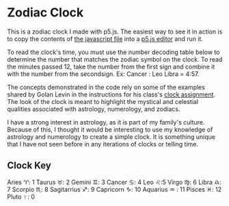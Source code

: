 # Zodiac Clock

This is a zodiac clock I made with p5.js. The easiest way to see it in action is to copy the contents of [the javascript file](concentric-clock.js)  into a [p5.js editor](http://editor.p5js.org) and run it.

To read the clock's time, you must use the number decoding table below to determine the number that matches the zodiac symbol on the clock. To read the minutes passed 12, take the number from the first sign and combine it with the number from the secondsign. Ex: Cancer : Leo Libra = 4:57.

The concepts demonstrated in the code rely on some of the examples shared by Golan Levin in the instructions for his class's [clock assignment](https://github.com/golanlevin/lectures/tree/master/lecture_clock). The look of the clock is meant to highlight the mystical and celestial qualities associated with astrology, numerology, and zodiacs. 

I have a strong interest in astrology, as it is part of my family's culture. Because of this, I thought it would be interesting to use my knowledge of astrology and numerology to create a simple clock. It is something unique that I have not seen before in any iterations of clocks or telling time.

## Clock Key
Aries ♈: 1
Taurus ♉: 2
Gemini ♊: 3
Cancer ♋: 4
Leo	♌:5
Virgo ♍: 6
Libra	♎: 7
Scorpio ♏: 8
Sagitarrius	♐: 9
Capricorn	♑: 10
Aquarius ♒	: 11
Pisces ♓: 12
Pluto ♇: 0
